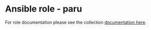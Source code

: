 # Ansible role - paru

For role documentation please see the collection [documentation here](https://dandyrow.github.io/dandyrow.archlinux/paru.html).